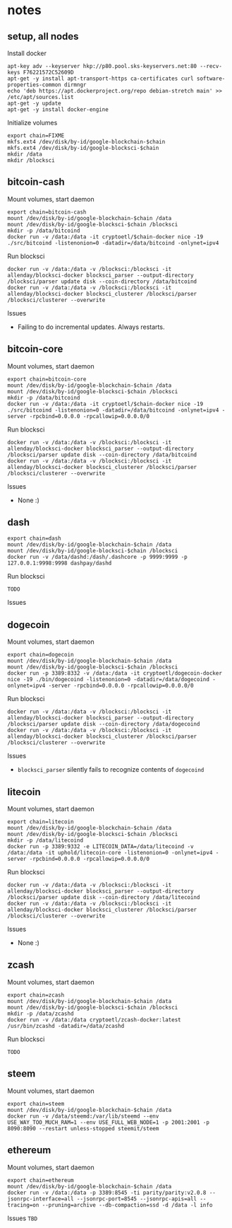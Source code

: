 # notes

## setup, all nodes

Install docker
```
apt-key adv --keyserver hkp://p80.pool.sks-keyservers.net:80 --recv-keys F76221572C52609D
apt-get -y install apt-transport-https ca-certificates curl software-properties-common dirmngr
echo 'deb https://apt.dockerproject.org/repo debian-stretch main' >> /etc/apt/sources.list
apt-get -y update
apt-get -y install docker-engine
```
Initialize volumes
```
export chain=FIXME
mkfs.ext4 /dev/disk/by-id/google-blockchain-$chain
mkfs.ext4 /dev/disk/by-id/google-blocksci-$chain
mkdir /data
mkdir /blocksci
```

## bitcoin-cash
Mount volumes, start daemon
```
export chain=bitcoin-cash
mount /dev/disk/by-id/google-blockchain-$chain /data
mount /dev/disk/by-id/google-blocksci-$chain /blocksci
mkdir -p /data/bitcoind
docker run -v /data:/data -it cryptoetl/$chain-docker nice -19 ./src/bitcoind -listenonion=0 -datadir=/data/bitcoind -onlynet=ipv4
```
Run blocksci
```
docker run -v /data:/data -v /blocksci:/blocksci -it allenday/blocksci-docker blocksci_parser --output-directory /blocksci/parser update disk --coin-directory /data/bitcoind
docker run -v /data:/data -v /blocksci:/blocksci -it allenday/blocksci-docker blocksci_clusterer /blocksci/parser /blocksci/clusterer --overwrite
```
Issues
* Failing to do incremental updates. Always restarts.

## bitcoin-core
Mount volumes, start daemon
```
export chain=bitcoin-core
mount /dev/disk/by-id/google-blockchain-$chain /data
mount /dev/disk/by-id/google-blocksci-$chain /blocksci
mkdir -p /data/bitcoind
docker run -v /data:/data -it cryptoetl/$chain-docker nice -19 ./src/bitcoind -listenonion=0 -datadir=/data/bitcoind -onlynet=ipv4 -server -rpcbind=0.0.0.0 -rpcallowip=0.0.0.0/0
```
Run blocksci
```
docker run -v /data:/data -v /blocksci:/blocksci -it allenday/blocksci-docker blocksci_parser --output-directory /blocksci/parser update disk --coin-directory /data/bitcoind
docker run -v /data:/data -v /blocksci:/blocksci -it allenday/blocksci-docker blocksci_clusterer /blocksci/parser /blocksci/clusterer --overwrite
```
Issues
* None :)

## dash
```
export chain=dash
mount /dev/disk/by-id/google-blockchain-$chain /data
mount /dev/disk/by-id/google-blocksci-$chain /blocksci
docker run -v /data/dashd:/dash/.dashcore -p 9999:9999 -p 127.0.0.1:9998:9998 dashpay/dashd
```
Run blocksci
```
TODO
```
Issues

## dogecoin
Mount volumes, start daemon
```
export chain=dogecoin
mount /dev/disk/by-id/google-blockchain-$chain /data
mount /dev/disk/by-id/google-blocksci-$chain /blocksci
docker run -p 3389:8332 -v /data:/data -it cryptoetl/dogecoin-docker nice -19 ./bin/dogecoind -listenonion=0 -datadir=/data/dogecoind -onlynet=ipv4 -server -rpcbind=0.0.0.0 -rpcallowip=0.0.0.0/0
```
Run blocksci
```
docker run -v /data:/data -v /blocksci:/blocksci -it allenday/blocksci-docker blocksci_parser --output-directory /blocksci/parser update disk --coin-directory /data/dogecoind
docker run -v /data:/data -v /blocksci:/blocksci -it allenday/blocksci-docker blocksci_clusterer /blocksci/parser /blocksci/clusterer --overwrite
```
Issues
* `blocksci_parser` silently fails to recognize contents of `dogecoind` 

## litecoin
Mount volumes, start daemon
```
export chain=litecoin
mount /dev/disk/by-id/google-blockchain-$chain /data
mount /dev/disk/by-id/google-blocksci-$chain /blocksci
mkdir -p /data/litecoind
docker run -p 3389:9332 -e LITECOIN_DATA=/data/litecoind -v /data:/data -it uphold/litecoin-core -listenonion=0 -onlynet=ipv4 -server -rpcbind=0.0.0.0 -rpcallowip=0.0.0.0/0 
```
Run blocksci
```
docker run -v /data:/data -v /blocksci:/blocksci -it allenday/blocksci-docker blocksci_parser --output-directory /blocksci/parser update disk --coin-directory /data/litecoind
docker run -v /data:/data -v /blocksci:/blocksci -it allenday/blocksci-docker blocksci_clusterer /blocksci/parser /blocksci/clusterer --overwrite
```
Issues
* None :)

## zcash
Mount volumes, start daemon
```
export chain=zcash
mount /dev/disk/by-id/google-blockchain-$chain /data
mount /dev/disk/by-id/google-blocksci-$chain /blocksci
mkdir -p /data/zcashd
docker run -v /data:/data cryptoetl/zcash-docker:latest /usr/bin/zcashd -datadir=/data/zcashd
```
Run blocksci
```
TODO
```

## steem
Mount volumes, start daemon
```
export chain=steem
mount /dev/disk/by-id/google-blockchain-$chain /data
docker run -v /data/steemd:/var/lib/steemd --env USE_WAY_TOO_MUCH_RAM=1 --env USE_FULL_WEB_NODE=1 -p 2001:2001 -p 8090:8090 --restart unless-stopped steemit/steem
```

## ethereum
Mount volumes, start daemon
```
export chain=ethereum
mount /dev/disk/by-id/google-blockchain-$chain /data
docker run -v /data:/data -p 3389:8545 -ti parity/parity:v2.0.8 --jsonrpc-interface=all --jsonrpc-port=8545 --jsonrpc-apis=all --tracing=on --pruning=archive --db-compaction=ssd -d /data -l info
 ```
 Issues
 `TBD`
